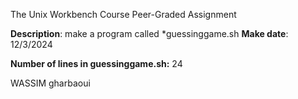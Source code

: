 The Unix Workbench Course Peer-Graded Assignment

**Description**: make a program called *guessinggame.sh 
**Make date**: 12/3/2024

**Number of lines in guessinggame.sh:** 24


WASSIM gharbaoui


